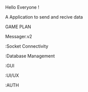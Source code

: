 Hello Everyone !

A Application to send and recive data

GAME PLAN

Messager.v2

:Socket Connectivity

:Database Management

:GUI

:UI/UX

:AUTH

